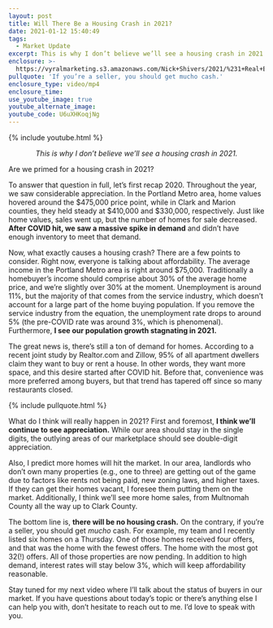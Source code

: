 ```yaml
---
layout: post
title: Will There Be a Housing Crash in 2021?
date: 2021-01-12 15:40:49
tags:
  - Market Update
excerpt: This is why I don’t believe we’ll see a housing crash in 2021.
enclosure: >-
  https://vyralmarketing.s3.amazonaws.com/Nick+Shivers/2021/%231+Real+Estate+Team+in+the+Portland+Metro+_+SW+Washington+housing+crash+2.mp4
pullquote: 'If you’re a seller, you should get mucho cash.'
enclosure_type: video/mp4
enclosure_time:
use_youtube_image: true
youtube_alternate_image:
youtube_code: U6uXHKoqjNg
---
```


{% include youtube.html %}

<p style="text-align: center;"><em>This is why I don’t believe we’ll see a housing crash in 2021.</em></p>

Are we primed for a housing crash in 2021?&nbsp;

To answer that question in full, let’s first recap 2020. Throughout the year, we saw considerable appreciation. In the Portland Metro area, home values hovered around the $475,000 price point, while in Clark and Marion counties, they held steady at $410,000 and $330,000, respectively. Just like home values, sales went up, but the number of homes for sale decreased. **After COVID hit, we saw a massive spike in demand** and didn’t have enough inventory to meet that demand.&nbsp;

Now, what exactly causes a housing crash? There are a few points to consider. Right now, everyone is talking about affordability. The average income in the Portland Metro area is right around $75,000. Traditionally a homebuyer’s income should comprise about 30% of the average home price, and we’re slightly over 30% at the moment. Unemployment is around 11%, but the majority of that comes from the service industry, which doesn’t account for a large part of the home buying population. If you remove the service industry from the equation, the unemployment rate drops to around 5% (the pre-COVID rate was around 3%, which is phenomenal). Furthermore, **I see our population growth stagnating in 2021.**&nbsp;

The great news is, there’s still a ton of demand for homes. According to a recent joint study by Realtor.com and Zillow, 95% of all apartment dwellers claim they want to buy or rent a house. In other words, they want more space, and this desire started after COVID hit. Before that, convenience was more preferred among buyers, but that trend has tapered off since so many restaurants closed.

{% include pullquote.html %}

What do I think will really happen in 2021? First and foremost, **I think we’ll continue to see appreciation.** While our area should stay in the single digits, the outlying areas of our marketplace should see double-digit appreciation.&nbsp;

Also, I predict more homes will hit the market. In our area, landlords who don’t own many properties (e.g., one to three) are getting out of the game due to factors like rents not being paid, new zoning laws, and higher taxes. If they can get their homes vacant, I foresee them putting them on the market. Additionally, I think we’ll see more home sales, from Multnomah County all the way up to Clark County.&nbsp;

The bottom line is, **there will be no housing crash.** On the contrary, if you’re a seller, you should get *mucho* cash. For example, my team and I recently listed six homes on a Thursday. One of those homes received four offers, and that was the home with the fewest offers. The home with the most got 32(\!) offers. All of those properties are now pending. In addition to high demand, interest rates will stay below 3%, which will keep affordability reasonable.&nbsp;

Stay tuned for my next video where I’ll talk about the status of buyers in our market. If you have questions about today’s topic or there’s anything else I can help you with, don’t hesitate to reach out to me. I’d love to speak with you.
